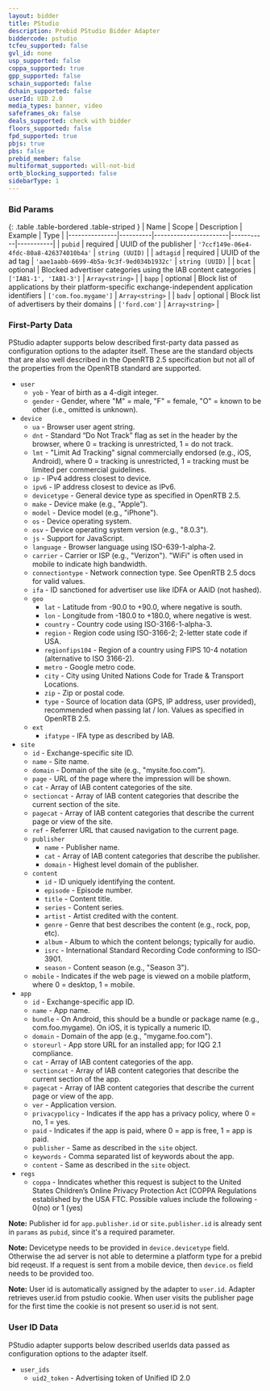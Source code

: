 ```yaml
---
layout: bidder
title: PStudio
description: Prebid PStudio Bidder Adapter
biddercode: pstudio
tcfeu_supported: false
gvl_id: none
usp_supported: false
coppa_supported: true
gpp_supported: false
schain_supported: false
dchain_supported: false
userId: UID 2.0
media_types: banner, video
safeframes_ok: false
deals_supported: check with bidder
floors_supported: false
fpd_supported: true
pbjs: true
pbs: false
prebid_member: false
multiformat_supported: will-not-bid
ortb_blocking_supported: false
sidebarType: 1
---
```


### Bid Params

{: .table .table-bordered .table-striped }
| Name | Scope | Description | Example | Type |
|---------------|----------|-----------------------|-----------|-----------|
| `pubid` | required | UUID of the publisher | `'7ccf149e-06e4-4fdc-80a8-426374010b4a'` | `string (UUID)` |
| `adtagid` | required | UUID of the ad tag | `'aae1aabb-6699-4b5a-9c3f-9ed034b1932c'` | `string (UUID)` |
| `bcat` | optional | Blocked advertiser categories using the IAB content categories | `['IAB1-1', 'IAB1-3']` | `Array<string>` |
| `bapp` | optional | Block list of applications by their platform-specific exchange-independent application identifiers | `['com.foo.mygame']` | `Array<string>` |
| `badv` | optional | Block list of advertisers by their domains | `['ford.com']` | `Array<string>` |

### First-Party Data

PStudio adapter supports below described first-party data passed as configuration options to the adapter itself.
These are the standard objects that are also well described in the OpenRTB 2.5 specification but
not all of the properties from the OpenRTB standard are supported.

- `user`
  - `yob` - Year of birth as a 4-digit integer.
  - `gender` - Gender, where "M" = male, "F" = female, "O" = known to be other (i.e., omitted is unknown).
- `device`
  - `ua` - Browser user agent string.
  - `dnt` - Standard “Do Not Track” flag as set in the header by the browser, where 0 = tracking is unrestricted, 1 = do not track.
  - `lmt` - "Limit Ad Tracking" signal commercially endorsed (e.g., iOS, Android), where 0 = tracking is unrestricted, 1 = tracking must be limited per commercial guidelines.
  - `ip` - IPv4 address closest to device.
  - `ipv6` - IP address closest to device as IPv6.
  - `devicetype` - General device type as specified in OpenRTB 2.5.
  - `make` - Device make (e.g., "Apple").
  - `model` - Device model (e.g., "iPhone").
  - `os` - Device operating system.
  - `osv` - Device operating system version (e.g., "8.0.3").
  - `js` - Support for JavaScript.
  - `language` - Browser language using ISO-639-1-alpha-2.
  - `carrier` - Carrier or ISP (e.g., "Verizon"). "WiFi" is often used in mobile to indicate high bandwidth.
  - `connectiontype` - Network connection type. See OpenRTB 2.5 docs for valid values.
  - `ifa` - ID sanctioned for advertiser use like IDFA or AAID (not hashed).
  - `geo`
    - `lat` - Latitude from -90.0 to +90.0, where negative is south.
    - `lon` - Longitude from -180.0 to +180.0, where negative is west.
    - `country` - Country code using ISO-3166-1-alpha-3.
    - `region` - Region code using ISO-3166-2; 2-letter state code if USA.
    - `regionfips104` - Region of a country using FIPS 10-4 notation (alternative to ISO 3166-2).
    - `metro` - Google metro code.
    - `city` - City using United Nations Code for Trade & Transport Locations.
    - `zip` - Zip or postal code.
    - `type` - Source of location data (GPS, IP address, user provided), recommended when passing lat / lon. Values as specified in OpenRTB 2.5.
  - `ext`
    - `ifatype` - IFA type as described by IAB.
- `site`
  - `id` - Exchange-specific site ID.
  - `name` - Site name.
  - `domain` - Domain of the site (e.g., "mysite.foo.com").
  - `page` - URL of the page where the impression will be shown.
  - `cat` - Array of IAB content categories of the site.
  - `sectioncat` - Array of IAB content categories that describe the current section of the site.
  - `pagecat` - Array of IAB content categories that describe the current page or view of the site.
  - `ref` - Referrer URL that caused navigation to the current page.
  - `publisher`
    - `name` - Publisher name.
    - `cat` - Array of IAB content categories that describe the publisher.
    - `domain` - Highest level domain of the publisher.
  - `content`
    - `id` - ID uniquely identifying the content.
    - `episode` - Episode number.
    - `title` - Content title.
    - `series` - Content series.
    - `artist` - Artist credited with the content.
    - `genre` - Genre that best describes the content (e.g., rock, pop, etc).
    - `album` - Album to which the content belongs; typically for audio.
    - `isrc` - International Standard Recording Code conforming to ISO-3901.
    - `season` - Content season (e.g., "Season 3").
  - `mobile` - Indicates if the web page is viewed on a mobile platform, where 0 = desktop, 1 = mobile.
- `app`
  - `id` - Exchange-specific app ID.
  - `name` - App name.
  - `bundle` - On Android, this should be a bundle or package name (e.g., com.foo.mygame). On iOS, it is typically a numeric ID.
  - `domain` - Domain of the app (e.g., "mygame.foo.com").
  - `storeurl` - App store URL for an installed app; for IQG 2.1 compliance.
  - `cat` - Array of IAB content categories of the app.
  - `sectioncat` - Array of IAB content categories that describe the current section of the app.
  - `pagecat` - Array of IAB content categories that describe the current page or view of the app.
  - `ver` - Application version.
  - `privacypolicy` - Indicates if the app has a privacy policy, where 0 = no, 1 = yes.
  - `paid` - Indicates if the app is paid, where 0 = app is free, 1 = app is paid.
  - `publisher` - Same as described in the `site` object.
  - `keywords` - Comma separated list of keywords about the app.
  - `content` - Same as described in the `site` object.
- `regs`
  - `coppa` - Inndicates whether this request is subject to the United States Children’s Online Privacy Protection Act (COPPA Regulations established by the USA FTC. Possible values include the following - 0(no) or 1 (yes)

**Note:** Publisher id for `app.publisher.id` or `site.publisher.id` is already sent in `params` as `pubid`, since it's a required parameter.

**Note:** Devicetype needs to be provided in `device.devicetype` field.
Otherwise the ad server is not able to determine a platform type for a prebid bid reqeust. If a request is sent from a mobile device, then `device.os` field needs to be provided too.

**Note:** User id is automatically assigned by the adapter to `user.id`. Adapter retrieves user.id from pstudio cookie. When user visits the publisher page for the first time the cookie is not present so user.id is not sent.

### User ID Data

PStudio adapter supports below described userIds data passed as configuration options to the adapter itself.

- `user_ids`
  - `uid2_token` - Advertising token of Unified ID 2.0
